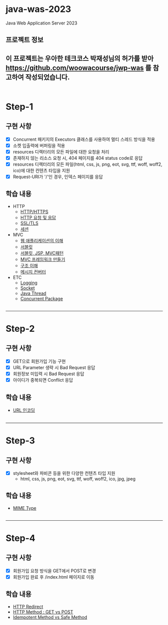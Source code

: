 # java-was-2023

Java Web Application Server 2023

## 프로젝트 정보 

이 프로젝트는 우아한 테크코스 박재성님의 허가를 받아 https://github.com/woowacourse/jwp-was 
를 참고하여 작성되었습니다.
<br><br>
---
# Step-1
## 구현 사항
- [x] Concurrent 패키지의 Executors 클래스를 사용하여 멀티 스레드 방식을 적용
- [x] 소켓 입출력에 버퍼링을 적용
- [x] resources 디렉터리의 모든 파일에 대한 요청을 처리
- [x] 존재하지 않는 리소스 요청 시, 404 페이지를 404 status code로 응답
- [x] resources 디렉터리의 모든 파일(html, css, js, png, eot, svg, ttf, woff, woff2, ico)에 대한 컨텐츠 타입을 지원
- [x] Request-URI가 '/'인 경우, 인덱스 페이지를 응답

## 학습 내용
- HTTP
  - [HTTP/HTTPS](https://github.com/csct3434/be-was/wiki/HTTP%EC%99%80-HTTPS)
  - [HTTP 요청 및 응답](https://github.com/csct3434/be-was/wiki/HTTP-%EC%9A%94%EC%B2%AD-%EB%B0%8F-%EC%9D%91%EB%8B%B5)
  - [SSL/TLS](https://github.com/csct3434/be-was/wiki/SSL-TLS)
  - [세션](https://github.com/csct3434/be-was/wiki/%EC%84%B8%EC%85%98)
- MVC
  - [웹 애플리케이션의 이해](https://github.com/csct3434/be-was/wiki/MVC-%E2%80%90-1.-%EC%9B%B9-%EC%95%A0%ED%94%8C%EB%A6%AC%EC%BC%80%EC%9D%B4%EC%85%98%EC%9D%98-%EC%9D%B4%ED%95%B4)
  - [서블릿](https://github.com/csct3434/be-was/wiki/MVC-%E2%80%90-2.-%EC%84%9C%EB%B8%94%EB%A6%BF)
  - [서블릿, JSP, MVC패턴](https://github.com/csct3434/be-was/wiki/MVC-%E2%80%90-3.-%EC%84%9C%EB%B8%94%EB%A6%BF,JSP,-MVC%ED%8C%A8%ED%84%B4)
  - [MVC 프레임워크 만들기](https://github.com/csct3434/be-was/wiki/MVC-%E2%80%90-4.-MVC-%ED%94%84%EB%A0%88%EC%9E%84%EC%9B%8C%ED%81%AC-%EB%A7%8C%EB%93%A4%EA%B8%B0)
  - [구조 이해](https://github.com/csct3434/be-was/wiki/MVC-%E2%80%90-5.-%EA%B5%AC%EC%A1%B0-%EC%9D%B4%ED%95%B4)
  - [메시지 컨버터](https://github.com/csct3434/be-was/wiki/MVC-%E2%80%90-6.-%EB%A9%94%EC%8B%9C%EC%A7%80-%EC%BB%A8%EB%B2%84%ED%84%B0)
- ETC
  - [Logging](https://github.com/csct3434/be-was/wiki/%EB%A1%9C%EA%B9%85)
  - [Socket](https://github.com/csct3434/be-was/wiki/%EC%86%8C%EC%BC%93)
  - [Java Thread](https://github.com/csct3434/be-was/wiki/Java-Thread)
  - [Concurrent Package](https://github.com/csct3434/be-was/wiki/concurrent-package)
<br><br>
---
# Step-2
## 구현 사항
- [x] GET으로 회원가입 기능 구현
- [x] URL Parameter 생략 시 Bad Request 응답
- [x] 회원정보 미입력 시 Bad Request 응답
- [x] 아이디가 중복되면 Conflict 응답
## 학습 내용
- [URL 인코딩](https://github.com/csct3434/be-was/wiki/URL-Encoding)
<br><br>

---
# Step-3
## 구현 사항
- [x] stylesheet와 파비콘 등을 위한 다양한 컨텐츠 타입 지원
  - html, css, js, png, eot, svg, ttf, woff, woff2, ico, jpg, jpeg
## 학습 내용
- [MIME Type](https://github.com/csct3434/be-was/wiki/MIME-Type)
<br><br>
---
# Step-4
## 구현 사항
- [x] 회원가입 요청 방식을 GET에서 POST로 변경
- [x] 회원가입 완료 후 /index.html 페이지로 이동
## 학습 내용
- [HTTP Redirect](https://github.com/csct3434/be-was/wiki/HTTP-Redirect)
- [HTTP Method : GET vs POST](https://github.com/csct3434/be-was/wiki/GET-vs-POST)
- [Idempotent Method vs Safe Method](https://github.com/csct3434/be-was/wiki/Idempotent-Method-vs-Safe-Method)
